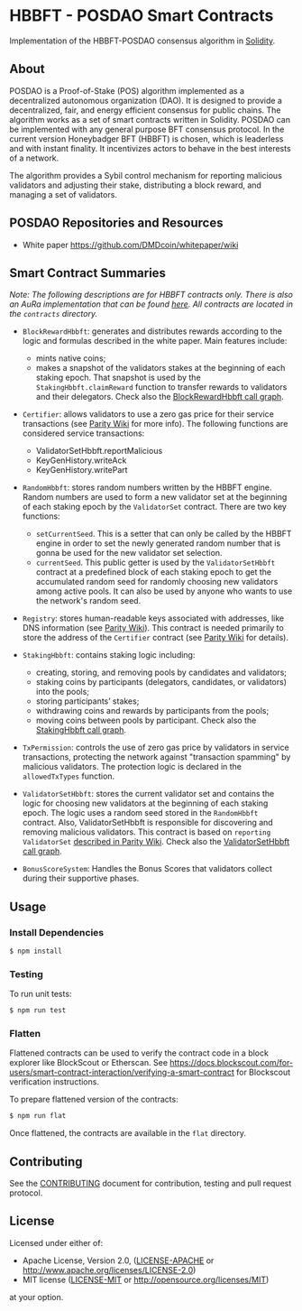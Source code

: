 # HBBFT - POSDAO Smart Contracts

Implementation of the HBBFT-POSDAO consensus algorithm in [Solidity](https://solidity.readthedocs.io).

## About

POSDAO is a Proof-of-Stake (POS) algorithm implemented as a decentralized autonomous organization (DAO). It is designed to provide a decentralized, fair, and energy efficient consensus for public chains. The algorithm works as a set of smart contracts written in Solidity. POSDAO can be implemented with any general purpose BFT consensus protocol. In the current version Honeybadger BFT (HBBFT) is chosen, which is leaderless and with instant finality. It incentivizes actors to behave in the best interests of a network.

The algorithm provides a Sybil control mechanism for reporting malicious validators and adjusting their stake, distributing a block reward, and managing a set of validators.  

## POSDAO Repositories and Resources

- White paper https://github.com/DMDcoin/whitepaper/wiki

## Smart Contract Summaries

_Note: The following descriptions are for HBBFT contracts only. There is also an AuRa implementation that can be found [here](https://github.com/poanetwork/posdao-contracts). All contracts are located in the `contracts` directory._

- `BlockRewardHbbft`: generates and distributes rewards according to the logic and formulas described in the white paper. Main features include:
  - mints native coins;
  - makes a snapshot of the validators stakes at the beginning of each staking epoch. That snapshot is used by the `StakingHbbft.claimReward` function to transfer rewards to validators and their delegators.
Check also the [BlockRewardHbbft call graph](/docs/BlockRewardHbbft-call-graph.png).

- `Certifier`: allows validators to use a zero gas price for their service transactions (see [Parity Wiki](https://wiki.parity.io/Permissioning.html#gas-price) for more info). The following functions are considered service transactions:
  - ValidatorSetHbbft.reportMalicious
  - KeyGenHistory.writeAck
  - KeyGenHistory.writePart

- `RandomHbbft`: stores random numbers written by the HBBFT engine. Random numbers are used to form a new validator set at the beginning of each staking epoch by the `ValidatorSet` contract. There are two key functions:
  - `setCurrentSeed`. This is a setter that can only be called by the HBBFT engine in order to set the newly generated random number that is gonna be used for the new validator set selection.
  - `currentSeed`. This public getter is used by the `ValidatorSetHbbft` contract at a predefined block of each staking epoch to get the accumulated random seed for randomly choosing new validators among active pools. It can also be used by anyone who wants to use the network's random seed.

- `Registry`: stores human-readable keys associated with addresses, like DNS information (see [Parity Wiki](https://wiki.parity.io/Parity-name-registry.html)). This contract is needed primarily to store the address of the `Certifier` contract (see [Parity Wiki](https://wiki.parity.io/Permissioning.html#gas-price) for details).

- `StakingHbbft`: contains staking logic including:
  - creating, storing, and removing pools by candidates and validators;
  - staking coins by participants (delegators, candidates, or validators) into the pools;
  - storing participants’ stakes;
  - withdrawing coins and rewards by participants from the pools;
  - moving coins between pools by participant.
Check also the [StakingHbbft call graph](/docs/StakingHbbft-call-graph.png).

- `TxPermission`: controls the use of zero gas price by validators in service transactions, protecting the network against "transaction spamming" by malicious validators. The protection logic is declared in the `allowedTxTypes` function.

- `ValidatorSetHbbft`: stores the current validator set and contains the logic for choosing new validators at the beginning of each staking epoch. The logic uses a random seed stored in the `RandomHbbft` contract. Also, ValidatorSetHbbft is responsible for discovering and removing malicious validators. This contract is based on `reporting ValidatorSet` [described in Parity Wiki](https://wiki.parity.io/Validator-Set.html#reporting-contract).
Check also the [ValidatorSetHbbft call graph](/docs/ValidatorSetHbbft-call-graph.png).

- `BonusScoreSystem`: Handles the Bonus Scores that validators collect during their supportive phases. 

## Usage

### Install Dependencies

```bash
$ npm install
```

### Testing

To run unit tests:

```bash
$ npm run test 
```

### Flatten

Flattened contracts can be used to verify the contract code in a block explorer like BlockScout or Etherscan. See https://docs.blockscout.com/for-users/smart-contract-interaction/verifying-a-smart-contract for Blockscout verification instructions.

To prepare flattened version of the contracts:

```bash
$ npm run flat
```

Once flattened, the contracts are available in the `flat` directory.

## Contributing

See the [CONTRIBUTING](CONTRIBUTING.md) document for contribution, testing and pull request protocol.

## License

Licensed under either of:

-   Apache License, Version 2.0, ([LICENSE-APACHE](LICENSE-APACHE) or <http://www.apache.org/licenses/LICENSE-2.0>)
-   MIT license ([LICENSE-MIT](LICENSE-MIT) or <http://opensource.org/licenses/MIT>)

at your option.
